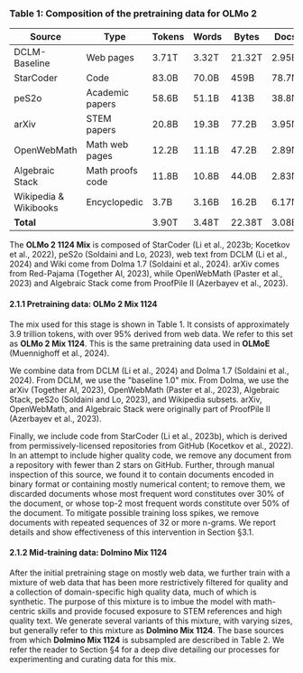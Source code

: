 ### Table 1: Composition of the pretraining data for OLMo 2

| Source                  | Type              | Tokens | Words | Bytes  | Docs  |
|-------------------------|-------------------|--------|-------|--------|-------|
| DCLM-Baseline           | Web pages         | 3.71T  | 3.32T | 21.32T | 2.95B |
| StarCoder               | Code              | 83.0B  | 70.0B | 459B   | 78.7M |
| peS2o                   | Academic papers   | 58.6B  | 51.1B | 413B   | 38.8M |
| arXiv                   | STEM papers       | 20.8B  | 19.3B | 77.2B  | 3.95M |
| OpenWebMath             | Math web pages    | 12.2B  | 11.1B | 47.2B  | 2.89M |
| Algebraic Stack         | Math proofs code  | 11.8B  | 10.8B | 44.0B  | 2.83M |
| Wikipedia & Wikibooks   | Encyclopedic      | 3.7B   | 3.16B | 16.2B  | 6.17M |
| **Total**               |                   | 3.90T  | 3.48T | 22.38T | 3.08B |

The **OLMo 2 1124 Mix** is composed of StarCoder (Li et al., 2023b; Kocetkov et al., 2022), peS2o (Soldaini and Lo, 2023), web text from DCLM (Li et al., 2024) and Wiki come from Dolma 1.7 (Soldaini et al., 2024). arXiv comes from Red-Pajama (Together AI, 2023), while OpenWebMath (Paster et al., 2023) and Algebraic Stack come from ProofPile II (Azerbayev et al., 2023).

#### 2.1.1 Pretraining data: OLMo 2 Mix 1124

The mix used for this stage is shown in Table 1. It consists of approximately 3.9 trillion tokens, with over 95% derived from web data. We refer to this set as **OLMo 2 Mix 1124**. This is the same pretraining data used in **OLMoE** (Muennighoff et al., 2024).

We combine data from DCLM (Li et al., 2024) and Dolma 1.7 (Soldaini et al., 2024). From DCLM, we use the "baseline 1.0" mix. From Dolma, we use the arXiv (Together AI, 2023), OpenWebMath (Paster et al., 2023), Algebraic Stack, peS2o (Soldaini and Lo, 2023), and Wikipedia subsets. arXiv, OpenWebMath, and Algebraic Stack were originally part of ProofPile II (Azerbayev et al., 2023).

Finally, we include code from StarCoder (Li et al., 2023b), which is derived from permissively-licensed repositories from GitHub (Kocetkov et al., 2022). In an attempt to include higher quality code, we remove any document from a repository with fewer than 2 stars on GitHub. Further, through manual inspection of this source, we found it to contain documents encoded in binary format or containing mostly numerical content; to remove them, we discarded documents whose most frequent word constitutes over 30% of the document, or whose top-2 most frequent words constitute over 50% of the document. To mitigate possible training loss spikes, we remove documents with repeated sequences of 32 or more n-grams. We report details and show effectiveness of this intervention in Section §3.1.

#### 2.1.2 Mid-training data: Dolmino Mix 1124

After the initial pretraining stage on mostly web data, we further train with a mixture of web data that has been more restrictively filtered for quality and a collection of domain-specific high quality data, much of which is synthetic. The purpose of this mixture is to imbue the model with math-centric skills and provide focused exposure to STEM references and high quality text. We generate several variants of this mixture, with varying sizes, but generally refer to this mixture as **Dolmino Mix 1124**. The base sources from which **Dolmino Mix 1124** is subsampled are described in Table 2. We refer the reader to Section §4 for a deep dive detailing our processes for experimenting and curating data for this mix.